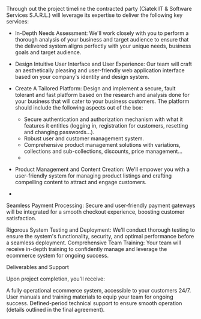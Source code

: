 Through out the project timeline the contracted party (Ciatek IT & Software Services S.A.R.L.) will leverage its expertise to deliver the following key services:

- In-Depth Needs Assessment: We'll work closely with you to perform a thorough analysis of your business and target audience to ensure that the delivered system aligns perfectly with your unique needs, business goals and target audience.

- Design Intuitive User Interface and User Experience: Our team will craft an aesthetically pleasing and user-friendly web application interface based on your company's identity and design system.

- Create A Tailored Platform: Design and implement a secure, fault tolerant and fast platform based on the research and analysis done for your business that will cater to your business customers. The platform should include the following aspects out of the box:
	- Secure authentication and authorization mechanism with what it features it entitles (logging in, registration for customers, resetting and changing passwords...).
	- Robust user and customer management system.
	- Comprehensive product management solutions with variations, collections and sub-collections,  discounts, price management...
	- 

- Product Management and Content Creation: We'll empower you with a user-friendly system for managing product listings and crafting compelling content to attract and engage customers.

 
 - 
Seamless Payment Processing: Secure and user-friendly payment gateways will be integrated for a smooth checkout experience, boosting customer satisfaction.



Rigorous System Testing and Deployment: We'll conduct thorough testing to ensure the system's functionality, security, and optimal performance before a seamless deployment.
Comprehensive Team Training: Your team will receive in-depth training to confidently manage and leverage the ecommerce system for ongoing success.

Deliverables and Support

Upon project completion, you'll receive:

A fully operational ecommerce system, accessible to your customers 24/7.
User manuals and training materials to equip your team for ongoing success.
Defined-period technical support to ensure smooth operation (details outlined in the final agreement).